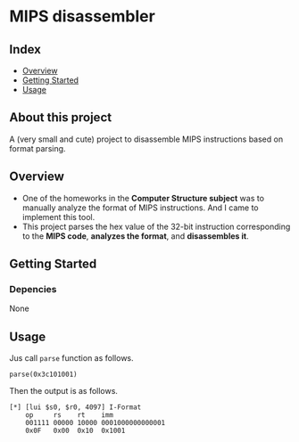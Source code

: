 # MIPS disassembler
## Index
  - [Overview](#overview) 
  - [Getting Started](#getting-started)
  - [Usage](#Usage)
## About this project
A (very small and cute) project to disassemble MIPS instructions based on format parsing.

## Overview
- One of the homeworks in the **Computer Structure subject** was to manually analyze the format of MIPS instructions. And I came to implement this tool.
- This project parses the hex value of the 32-bit instruction corresponding to the **MIPS code**, **analyzes the format**, and **disassembles it**.

## Getting Started
### Depencies
None

## Usage

Jus call `parse` function as follows.

```
parse(0x3c101001)
```

Then the output is as follows.

```
[*] [lui $s0, $r0, 4097] I-Format
    op     rs    rt    imm
    001111 00000 10000 0001000000000001
    0x0F   0x00  0x10  0x1001
```





